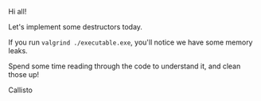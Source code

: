 Hi all!

Let's implement some destructors today.

If you run `valgrind ./executable.exe`, you'll notice we have some memory leaks.

Spend some time reading through the code to understand it, and clean those up!

Callisto